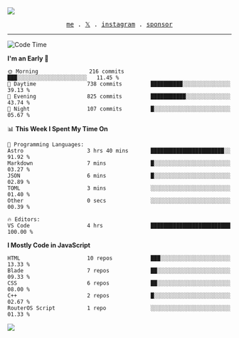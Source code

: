 <img style="bottom: 800px;" src="https://imgur.com/rilHVxA.png"/>
<p align="center">
  <samp>
    <a href="https://fayln.com">me</a> .
    <!-- <a href="https://fayln.com/projects">projects</a> . -->
    <a href="https://go.fayln.com/twitter">𝕏</a> .
    <a href="https://go.fayln.com/instagram">instagram</a> .
<!--     <a href="https://go.fayln.com/polywork">polywork</a> . -->
    <a href="https://github.com/sponsors/faridhnzz">sponsor</a>
  </samp>
</p>

---
<!--START_SECTION:waka-->
![Code Time](http://img.shields.io/badge/Code%20Time-3%2C427%20hrs%2057%20mins-blue)

**I'm an Early 🐤** 

```text
🌞 Morning                216 commits         ███░░░░░░░░░░░░░░░░░░░░░░   11.45 % 
🌆 Daytime                738 commits         ██████████░░░░░░░░░░░░░░░   39.13 % 
🌃 Evening                825 commits         ███████████░░░░░░░░░░░░░░   43.74 % 
🌙 Night                  107 commits         █░░░░░░░░░░░░░░░░░░░░░░░░   05.67 % 
```


📊 **This Week I Spent My Time On** 

```text
💬 Programming Languages: 
Astro                    3 hrs 40 mins       ███████████████████████░░   91.92 % 
Markdown                 7 mins              █░░░░░░░░░░░░░░░░░░░░░░░░   03.27 % 
JSON                     6 mins              █░░░░░░░░░░░░░░░░░░░░░░░░   02.89 % 
TOML                     3 mins              ░░░░░░░░░░░░░░░░░░░░░░░░░   01.40 % 
Other                    0 secs              ░░░░░░░░░░░░░░░░░░░░░░░░░   00.39 % 

🔥 Editors: 
VS Code                  4 hrs               █████████████████████████   100.00 % 
```

**I Mostly Code in JavaScript** 

```text
HTML                     10 repos            ███░░░░░░░░░░░░░░░░░░░░░░   13.33 % 
Blade                    7 repos             ██░░░░░░░░░░░░░░░░░░░░░░░   09.33 % 
CSS                      6 repos             ██░░░░░░░░░░░░░░░░░░░░░░░   08.00 % 
C++                      2 repos             █░░░░░░░░░░░░░░░░░░░░░░░░   02.67 % 
RouterOS Script          1 repo              ░░░░░░░░░░░░░░░░░░░░░░░░░   01.33 % 
```




<!--END_SECTION:waka-->

![](https://hit.yhype.me/github/profile?user_id=29797712)
